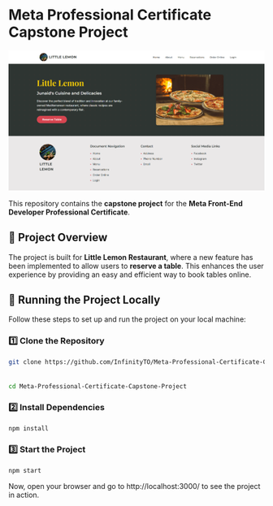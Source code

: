 # Meta Professional Certificate Capstone Project  


![Final Project View](./Final-Project-View.png)

This repository contains the **capstone project** for the **Meta Front-End Developer Professional Certificate**.  

## 📌 Project Overview  

The project is built for **Little Lemon Restaurant**, where a new feature has been implemented to allow users to **reserve a table**. This enhances the user experience by providing an easy and efficient way to book tables online.  

## 🚀 Running the Project Locally  

Follow these steps to set up and run the project on your local machine:  

### 1️⃣ Clone the Repository  
```sh
git clone https://github.com/InfinityTO/Meta-Professional-Certificate-Capstone-Project.git
```
```sh

cd Meta-Professional-Certificate-Capstone-Project
```

### 2️⃣ Install Dependencies
```sh
npm install
```
### 3️⃣ Start the Project
```sh
npm start
```

Now, open your browser and go to http://localhost:3000/ to see the project in action.
